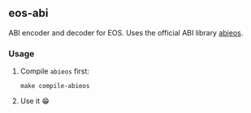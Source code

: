 ## eos-abi

ABI encoder and decoder for EOS. Uses the official ABI library [abieos](https://github.com/EOSIO/abieos).

### Usage
1. Compile `abieos` first:
    ```
    make compile-abieos
    ```
1. Use it :grin: